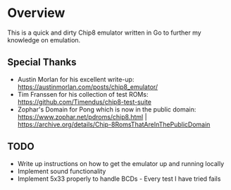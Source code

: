 # Overview
This is a quick and dirty Chip8 emulator written in Go to further my knowledge on emulation.

## Special Thanks
- Austin Morlan for his excellent write-up: https://austinmorlan.com/posts/chip8_emulator/
- Tim Franssen for his collection of test ROMs: https://github.com/Timendus/chip8-test-suite
- Zophar's Domain for Pong which is now in the public domain: https://www.zophar.net/pdroms/chip8.html | https://archive.org/details/Chip-8RomsThatAreInThePublicDomain

## TODO
- Write up instructions on how to get the emulator up and running locally
- Implement sound functionality
- Implement 5x33 properly to handle BCDs - Every test I have tried fails
